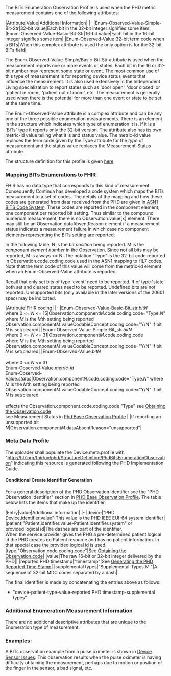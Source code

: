 The BITs Enumeration Observation Profile is used when the PHD metric measurement contains one of the following attributes:

<style>table, th, td {
border: 1px solid black;
border-collapse:collapse;
padding: 6px;}</style>

|Attribute|Value|Additional Information|
|-
|Enum-Observed-Value-Simple-Bit-Str|32-bit value|Each bit in the 32-bit integer signifies some item|
|Enum-Observed-Value-Basic-Bit-Str|16-bit value|Each bit in the 16-bit integer signifies some item|
|Enum-Observed-Value|32-bit term code when a BITs|When this complex attribute is used the only option is for the 32-bit BITs field|

The Enum-Observed-Value-Simple/Basic-Bit-Str attribute is used when the measurement reports one or more events or states. Each bit in the 16 or 32-bit number may represent some state or event. The most common use of this type of measurement is for reporting device status events that influence the measurement. It is also used extensively in the Independent Living specialization to report states such as 'door open', 'door closed' or 'patient in room', 'patient out of room', etc. The measurement is generally used when there is the potential for more than one event or state to be set at the same time.

The Enum-Observed-Value attribute is a complex attribute and can be any one of the three possible enumeration measurements. There is an element in the structure which indicates which type of enumeration it is. If it is a 'BITs' type it reports only the 32-bit version. The attribute also has its own metric-id value telling what it is and status value. The metric-id value replaces the term code given by the Type attribute for the *type* of measurement and the status value replaces the Measurement-Status attribute.

The structure definition for this profile is given [here](PhdBitsEnumerationObservation.html)

### Mapping BITs Enumerations to FHIR
FHIR has no data type that corresponds to this kind of measurement. Consequently Continua has developed a code system which maps the BITs measurement to a set of codes. The details of the mapping and how these codes are generated from data received from the PHD are given in [ASN1 BITS Code System](ASN1BITsCodeSystem.html). These codes are reported in the component element; one component per reported bit setting. Thus similar to the compound numerical measurement, there is no Observation.value[x] element. There may still be an Observation.dataAbsentReason element if a measurement status indicates a measurement failure in which case no component elements representing the BITs setting are reported.

In the following table, N is the *bit position* being reported. M is the *component element number* in the Observation. Since not all bits may be reported, M is always <= N. The notation "Type" is the 32-bit code reported in Observation.code.coding.code used in the ASN1 mapping to HL7 codes. Note that the term code of this value will come from the metric-id element when an Enum-Observed-Value attribute is reported.

Recall that only set bits of type 'event' need to be reported. If of type 'state' both set and cleared states need to be reported. Undefined bits are not reported. Unsupported bits (only available in the later versions of the 20601 spec) may be indicated.

|Attribute|FHIR coding|
|-
|Enum-Observed-Value-Basic-Bit_str.*bitN* <br/> where 0 <= *N* <= 15|Observation.component*M*.code.coding.code="Type.*N*"<br/> where *M* is the *M*th setting being reported<br/>Observation.component*M*.valueCodableConcept.coding.code="Y/N" if bit *N* is set/cleared|
|Enum-Observed-Value-Simple-Bit_str.*bitN* <br/> where 0 <= *N* <= 31|Observation.component*M*.code.coding.code<br/> where *M* is the *M*th setting being reported<br/>Observation.component*M*.valueCodableConcept.coding.code="Y/N" if bit *N* is set/cleared|
|Enum-Observed-Value.*bitN*<br/><br/> where 0 <= *N* <= 31<br/>Enum-Observed-Value.*metric-id*<br/>Enum-Observed-Value.*status*|Observation.component*N*.code.coding.code="Type.*N*" where *M* is the *M*th setting being reported<br/>Observation.component*M*.valueCodableConcept.coding.code="Y/N" if bit *N* is set/cleared<br/><br/>effects the Observation.component.code.coding.code "Type" see [Obtaining the Observation.code](ObtainObservationCode.html) <br/>see Measurement Status in [Phd Base Observation Profile](BaseObservationProfile.html) |
|If reporting an unsupported bit *N*|Observation.component*M*.dataAbsentReason="unsupported"|

### Meta Data Profile
The uploader shall populate the Device.meta.profile with "http://hl7.org/fhir/uv/phd/StructureDefinition/PhdBitsEnumerationObservation" indicating this resource is generated following the PHD Implementation Guide.

#### Conditional Create Identifier Generation
For a general description of the PHD Observation Identifier see the "PHD Observation Identifier" section in [PHD Base Observation Profile](BaseObservationProfile.html). The table below lists the items that make up the identifier.

|Entry|value|Additional information|
|-
|device|"PHD Device.identifier.value"|This value is the PHD IEEE EUI-64 system identifier|
|patient|"Patient.identifier.value-Patient.identifier.system" or<br/>provided logical id|The dashes are part of the identifier. <br/>When the service provider gives the PHG a pre-determined patient logical id the PHG creates no Patient resource and has no patient information. In that special case the provided logical id is used|
|type|"Observation.code.coding.code"|See [Obtaining the Observation.code](ObtainObservationCode.html)|
|value|The raw 16-bit or 32-bit integer delivered by the PHD||
|reported PHD timestamp|"timestamp"|See [Generating the PHD Reported Time Stamp](GeneratingtheReportedTimeStampIdentifier.html)|
|supplemental types|"Supplemental-Types.*N*-"|A sequence of 32-bit MDC codes separated by a dash|

The final identifier is made by concatenating the entries above as follows:
 - "device-patient-type-value-reported PHD timestamp-supplemental types"

### Additional Enumeration Measurement Information
There are no additional descriptive attributes that are unique to the Enumeration type of measurement.

### Examples:

A BITs observation example from a pulse oximeter is shown in [Device Sensor Issues](BITsDevSensor.html). This observation results when the pulse oximeter is having difficulty obtaining the measurement, perhaps due to motion or position of the finger in the sensor, a bad signal, etc.

